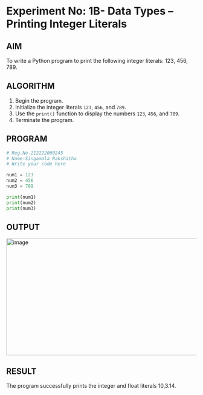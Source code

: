 # Experiment No: 1B- Data Types – Printing Integer Literals

## AIM  
To write a Python program to print the following integer literals: 123, 456, 789.

## ALGORITHM  
1. Begin the program.  
2. Initialize the integer literals `123`, `456`, and `789`.  
3. Use the `print()` function to display the numbers `123`, `456`, and `789`.  
4. Terminate the program.

## PROGRAM
```python
# Reg.No-212222060245
# Name-Singamala Rakshitha
# Write your code here

num1 = 123
num2 = 456
num3 = 789

print(num1)
print(num2)
print(num3)

```
## OUTPUT
<img width="1170" height="310" alt="image" src="https://github.com/user-attachments/assets/12605b13-01c2-4860-9102-01138442b045" />

## RESULT
The program successfully prints the integer and float literals 10,3.14.

